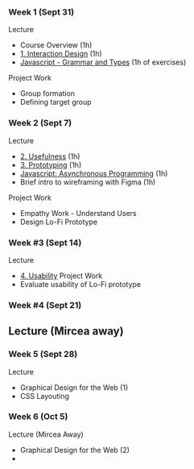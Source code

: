 ### Week 1 (Sept 31)
Lecture
- Course Overview (1h)
- [1. Interaction Design](Lectures/1.%20Interaction%20Design.md) (1h)
- [Javascript - Grammar and Types](Lectures/x.%20Javascript%20-%20A%20Brief%20Journey.md) (1h of exercises)

Project Work
- Group formation
- Defining target group

### Week 2 (Sept 7)
Lecture
- [2. Usefulness](Lectures/2.%20Usefulness.md) (1h)
- [3. Prototyping](Lectures/3.%20Prototyping.md) (1h)
- [Javascript: Asynchronous Programming](Lectures/x.%20Javascript%20-%20A%20Brief%20Journey.md) (1h)
- Brief intro to wireframing with Figma (1h)

Project Work
- Empathy Work - Understand Users
- Design Lo-Fi Prototype

### Week #3 (Sept 14)
Lecture
- [4. Usability](Lectures/4.%20Usability.md)
Project Work
- Evaluate usability of Lo-Fi prototype 


### Week #4 (Sept 21)
Lecture (Mircea away)
- 

### Week 5 (Sept 28)
Lecture
- Graphical Design for the Web (1)
- CSS Layouting

### Week 6 (Oct 5)
Lecture (Mircea Away)
- Graphical Design for the Web (2)
- 